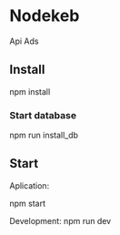 # Nodekeb

Api Ads

## Install

npm install

### Start database

npm run install_db

## Start

Aplication:

npm start

Development:
 npm run dev
